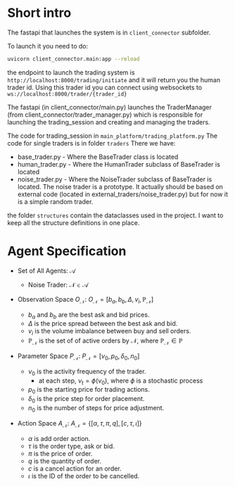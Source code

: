 # Short intro

The fastapi that launches the system is in `client_connector` subfolder.

To launch it you need to do:

```bash
uvicorn client_connector.main:app --reload
```

the endpoint to launch the trading system is `http://localhost:8000/trading/initiate`
and it will return you the human trader id.
Using this trader id you can connect using websockets to
`ws://localhost:8000/trader/{trader_id}`

The fastapi (in client_connector/main.py) launches the TraderManager (from client_connector/trader_manager.py) which is responsible for launching the trading_session and creating and managing the traders.

The code for trading_session in `main_platform/trading_platform.py`
The code for single traders is in folder `traders`
There we have:

- base_trader.py - Where the BaseTrader class is located
- human_trader.py - Where the HumanTrader subclass of BaseTrader is located
- noise_trader.py - Where the NoiseTrader subclass of BaseTrader is located. The noise trader is a prototype. It actually should be based on
  external code  (located in external_traders/noise_trader.py) but for now it is a simple random trader.

the folder `structures` contain the dataclasses used in the project. I want to keep all the structure definitions in one place.

# Agent Specification

- Set of All Agents: $\mathcal{A}$

  - Noise Trader: $\mathcal{N} \in \mathcal{A}$
- Observation Space $O_{\mathcal{N}}$: $O_{\mathcal{N}} = [b_{a}, b_{b}, \Delta, v_{i}, \mathbb{P}_\mathcal{N}]$

  - $b_{a}$ and $b_{b}$ are the best ask and bid prices.
  - $\Delta$ is the price spread between the best ask and bid.
  - $v_{i}$ is the volume imbalance between buy and sell orders.
  - $\mathbb{P}_\mathcal{N}$ is the set of of active orders by $\mathcal{N}$, where $\mathbb{P}_\mathcal{N} \in \mathbb{P}$
- Parameter Space $P_{\mathcal{N}}$: $P_{\mathcal{N}} = [\nu_0, p_{0}, \delta_0, n_{0}]$

  - $\nu_0$ is the activity frequency of the trader.
    - at each step, $\nu_{t}=\phi(\nu_0)$, where $\phi$ is a stochastic process
  - $p_{0}$ is the starting price for trading actions.
  - $\delta_0$ is the price step for order placement.
  - $n_{0}$ is the number of steps for price adjustment.
- Action Space $A_{\mathcal{N}}$: $A_{\mathcal{N}} = \{ [\alpha, \tau, \pi, q], [c, \tau, \iota] \}$

  - $\alpha$ is add order action.
  - $\tau$ is the order type, ask or bid.
  - $\pi$ is the price of order.
  - $q$ is the quantity of order.
  - $c$ is a cancel action for an order.
  - $\iota$ is the ID of the order to be cancelled.
